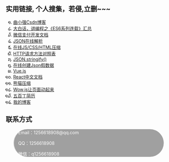 <style type="text/css">
    .backgrounds {
      background: #a0a0a0;
      border-radius: 50px;
      color: #ffffff;
    }
    .list {
      list-style: lao;
    }
</style>

<h2><strong>实用链接, 个人搜集，若侵,立删~~~</strong></h2>

<ul class="list">
  <li><a href="https://blog.csdn.net/quhongqiang">曲小强Csdn博客</a></li>
  <li><a href="https://mp.weixin.qq.com/s?__biz=MzA3MDg1NzQyNA==&mid=2649654163&idx=1&sn=3c4868a0f2314a947b30730bcef5ac92&scene=21#wechat_redirect">大白话，讲编程之《ES6系列连载》汇总</a></li>
  <li><a href="https://pay.weixin.qq.com/wiki/doc/api/jsapi.php?chapter=11_1">微信支付开发文档</a></li>
  <li><a href="http://json.tongxiehui.net/">JSON在线解析</a></li>
  <li><a href="http://tool.oschina.net/jscompress">在线JS/CSS/HTML压缩</a></li>
  <li><a href="http://tools.jb51.net/table/http_request_method">HTTP请求方法对照表</a></li>
  <li><a href="https://developer.mozilla.org/zh-CN/docs/Web/JavaScript/Reference/Global_Objects/JSON/stringify">JSON.stringify()</a></li>
  <li><a href="http://myjson.com/">在线创建Json假数据</a></li>
  <li><a href="https://cn.vuejs.org/">Vue.js</a></li>
  <li><a href="https://react.docschina.org/">React中文文档</a></li>
  <li><a href="https://tinypng.com/">熊猫压缩</a></li>
  <li><a href="http://www.dowebok.com/131.html">Wow.js让页面动起来</a></li>
  <li><a href="http://500ding.lofter.com/">五百丁简历</a></li>
  <li><a href="https://quhongqiang.com/">我的博客</a></li>
</ul>

<h2><strong>联系方式</strong></h2>

<blockquote class="backgrounds">
  <p>Email：1256618908@qq.com</p>

  <p>QQ：1256618908</p>

  <p>微信：q1256618908</p>
</blockquote>
